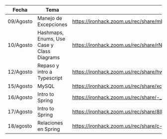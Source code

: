 | Fecha     | Tema                                       | Enlace                                                       |
| --------- | ------------------------------------------ | ------------------------------------------------------------ |
| 09/Agosto | Manejo de Excepciones                      | https://ironhack.zoom.us/rec/share/mLUthpDvn7jpPrHXi-hKppJTbeYCOAN-IQvILwBbEpn8YwsXnP8KuQOr7yYQA9QQ.BFYGlPYZ1bGSX3Jz |
| 10/Agosto | Hashmaps, Enums, Use Case y Class Diagrams | https://ironhack.zoom.us/rec/share/rNEzW_Xm3CirzRyG9isW1k-Jaqq41EHG0ZRdtAzp3ttY87ZrYUAy6XaxuStHNFwv.qQZL4TpeGpLV6U9V |
| 12/Agosto | Repaso y intro a Typescript                | https://ironhack.zoom.us/rec/share/hwwwVRxf2Yt9AOwbPBRJGAjTTOnruzfoGuTEXBqcF07ffKd24bvQdUNtmP9RgOxe.NHnOVASdK7QUiMlQ |
| 15/Agosto | MySQL                                      | https://ironhack.zoom.us/rec/share/xcWac4-CdjwpfsD_qF0xFhgTLpKWyjeT6vBV0igVct95YqUF5o4R71uKGDJOM4-6.DyIfzyhSLZw7n-JE |
| 16/Agosto | Intro to Spring                            | https://ironhack.zoom.us/rec/share/-_eJc5CCsaOh5pfQpGfogOhlAd5VkXVCYva-nuiAtpDlsHReNQwHszT588v-2zjR.hWH85gmec5VPSv60 |
| 17/Agosto | Intro to Spring                            | https://ironhack.zoom.us/rec/share/8IMN2j8R1mp2j8eXsPXdxDWrIoNiQ-zJWJ1grw0Rbxnkkv4YOfdrcguWIbHHAV6z.t3Z7OfK7a7_mtbOl |
| 18/agosto | Relaciones en Spring                       | https://ironhack.zoom.us/rec/share/c-R-jndAbUXuqsWsu73G0HzJTX1tu7N8YaXbabVLhjBSbBQJ3li89_HCZQRWsjrU.pXx8tsYdMO3Uxw3k |

